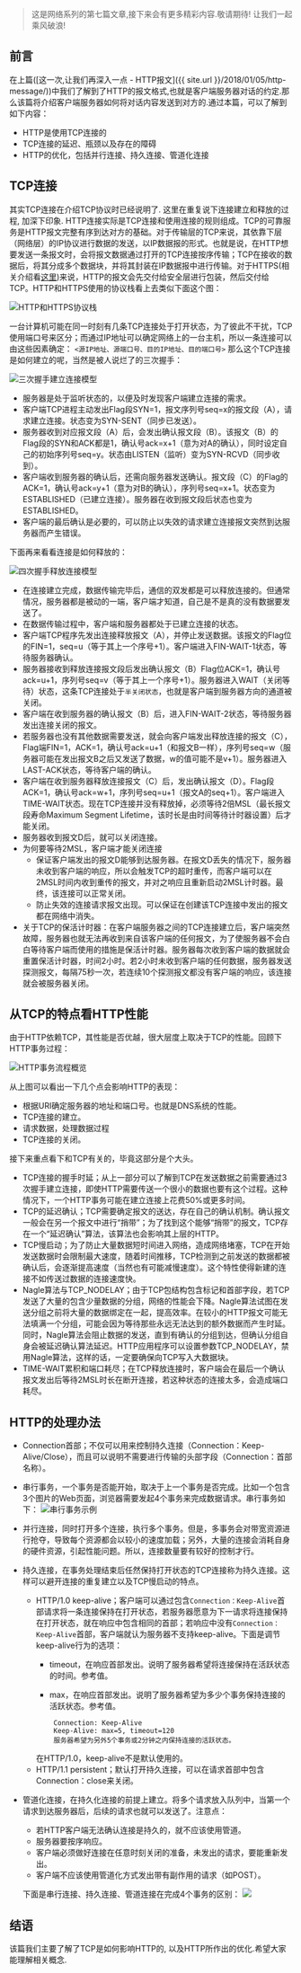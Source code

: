 
> 这是网络系列的第七篇文章,接下来会有更多精彩内容.敬请期待! 让我们一起乘风破浪!

## 前言
在上篇([这一次,让我们再深入一点 - HTTP报文]({{ site.url }}/2018/01/05/http-message/))中我们了解到了HTTP的报文格式,也就是客户端服务器对话的约定.那么该篇将介绍客户端服务器如何将对话内容发送到对方的.通过本篇，可以了解到如下内容：

* HTTP是使用TCP连接的
* TCP连接的延迟、瓶颈以及存在的障碍
* HTTP的优化，包括并行连接、持久连接、管道化连接

## TCP连接
其实TCP连接在介绍TCP协议时已经说明了. 这里在重复说下连接建立和释放的过程, 加深下印象.
HTTP连接实际是TCP连接和使用连接的规则组成。TCP的可靠服务是HTTP报文完整有序到达对方的基础。对于传输层的TCP来说，其依靠下层（网络层）的IP协议进行数据的发送，以IP数据报的形式。也就是说，在HTTP想要发送一条报文时，会将报文数据通过打开的TCP连接按序传输；TCP在接收的数据后，将其分成多个数据块，并将其封装在IP数据报中进行传输。对于HTTPS(相关介绍看[这里](http://www.wosign.com/faq/faq2016-0309-01.htm))来说，HTTP的报文会先交付给安全层进行包装，然后交付给TCP。HTTP和HTTPS使用的协议栈看上去类似下面这个图：

![HTTP和HTTPS协议栈](media/16413082426752.jpg)


一台计算机可能在同一时刻有几条TCP连接处于打开状态，为了彼此不干扰，TCP使用端口号来区分；而通过IP地址可以确定网络上的一台主机，所以一条连接可以由这些因素确定：
`<源IP地址、源端口号、目的IP地址、目的端口号>`
那么这个TCP连接是如何建立的呢，当然是被人说烂了的三次握手：

![三次握手建立连接模型](media/16413082892526.jpg)


* 服务器是处于监听状态的，以便及时发现客户端建立连接的需求。
* 客户端TCP进程主动发出Flag段SYN=1，报文序列号seq=x的报文段（A），请求建立连接。状态变为SYN-SENT（同步已发送）。
* 服务器收到对应报文段（A）后，会发出确认报文段（B）。该报文（B）的Flag段的SYN和ACK都是1，确认号ack=x+1（意为对A的确认），同时设定自己的初始序列号seq=y。状态由LISTEN（监听）变为SYN-RCVD（同步收到）。
* 客户端收到服务器的确认后，还需向服务器发送确认。报文段（C）的Flag的ACK=1，确认号ack=y+1（意为对B的确认），序列号seq=x+1。状态变为ESTABLISHED（已建立连接）。服务器在收到报文段后状态也变为ESTABLISHED。
* 客户端的最后确认是必要的，可以防止以失效的请求建立连接报文突然到达服务器而产生错误。

下面再来看看连接是如何释放的：

![四次握手释放连接模型](media/16413083714430.jpg)


* 在连接建立完成，数据传输完毕后，通信的双发都是可以释放连接的。但通常情况，服务器都是被动的一端，客户端才知道，自己是不是真的没有数据要发送了。
* 在数据传输过程中，客户端和服务器都处于已建立连接的状态。
* 客户端TCP程序先发出连接释放报文（A），并停止发送数据。该报文的Flag位的FIN=1，seq=u（等于其上一个序号+1）。客户端进入FIN-WAIT-1状态，等待服务器确认。
* 服务器接收到释放连接报文段后发出确认报文（B）Flag位ACK=1，确认号ack=u+1，序列号seq=v（等于其上一个序号+1）。服务器进入WAIT（关闭等待）状态，这条TCP连接处于`半关闭状态`，也就是客户端到服务器方向的通道被关闭。
* 客户端在收到服务器的确认报文（B）后，进入FIN-WAIT-2状态，等待服务器发出连接关闭的报文。
* 若服务器也没有其他数据需要发送，就会向客户端发出释放连接的报文（C），Flag端FIN=1，ACK=1，确认号ack=u+1（和报文B一样），序列号seq=w（服务器可能在发出报文B之后又发送了数据，w的值可能不是v+1）。服务器进入LAST-ACK状态，等待客户端的确认。
* 客户端在收到服务器释放连接报文（C）后，发出确认报文（D）。Flag段ACK=1，确认号ack=w+1，序列号seq=u+1（报文A的seq+1）。客户端进入TIME-WAIT状态。现在TCP连接并没有释放掉，必须等待2倍MSL（最长报文段寿命Maximum Segment Lifetime，该时长是由时间等待计时器设置）后才能关闭。
* 服务器收到报文D后，就可以关闭连接。
* 为何要等待2MSL，客户端才能关闭连接
  *  保证客户端发出的报文D能够到达服务器。在报文D丢失的情况下，服务器未收到客户端的响应，所以会触发TCP的超时重传，而客户端可以在2MSL时间内收到重传的报文，并对之响应且重新启动2MSL计时器。最终，该连接可以正常关闭。
  * 防止失效的连接请求报文出现。可以保证在创建该TCP连接中发出的报文都在网络中消失。
* 关于TCP的保活计时器：在客户端服务器之间的TCP连接建立后，客户端突然故障，服务器也就无法再收到来自该客户端的任何报文，为了使服务器不会白白等待客户端而使用的措施是保活计时器。服务器每次收到客户端的数据就会重置保活计时器，时间2小时。若2小时未收到客户端的任何数据，服务器发送探测报文，每隔75秒一次，若连续10个探测报文都没有客户端的响应，该连接就会被服务器关闭。

## 从TCP的特点看HTTP性能
由于HTTP依赖TCP，其性能是否优越，很大层度上取决于TCP的性能。回顾下HTTP事务过程：

![HTTP事务流程概览](media/16413085230003.jpg)


从上图可以看出一下几个点会影响HTTP的表现：

* 根据URI确定服务器的地址和端口号。也就是DNS系统的性能。
* TCP连接的建立。
* 请求数据，处理数据过程
* TCP连接的关闭。

接下来重点看下和TCP有关的，毕竟这部分是个大头。

* TCP连接的握手时延；从上一部分可以了解到TCP在发送数据之前需要通过3次握手建立连接，即使HTTP需要传送一个很小的数据也要有这个过程。这种情况下，一个HTTP事务可能在建立连接上花费50%或更多时间。
* TCP的延迟确认；TCP需要确定报文的送达，存在自己的确认机制。确认报文一般会在另一个报文中进行“捎带”；为了找到这个能够“捎带”的报文，TCP存在一个“延迟确认”算法，该算法也会影响其上层的HTTP。
* TCP慢启动；为了防止大量数据短时间进入网络，造成网络堵塞，TCP在开始发送数据时会限制最大速度，随着时间推移，TCP检测到之前发送的数据都被确认后，会逐渐提高速度（当然也有可能减慢速度）。这个特性使得新建的连接不如传送过数据的连接速度快。
* Nagle算法与TCP\_NODELAY；由于TCP包结构包含标记和首部字段，若TCP发送了大量的包含少量数据的分组，网络的性能会下降。Nagle算法试图在发送分组之前将大量的数据绑定在一起，提高效率。在较小的HTTP报文可能无法填满一个分组，可能会因为等待那些永远无法达到的额外数据而产生时延。同时，Nagle算法会阻止数据的发送，直到有确认的分组到达，但确认分组自身会被延迟确认算法延迟。HTTP应用程序可以设置参数TCP\_NODELAY，禁用Nagle算法，这样的话，一定要确保向TCP写入大数据块。
* TIME-WAIT累积和端口耗尽；在TCP释放连接时，客户端会在最后一个确认报文发出后等待2MSL时长在断开连接，若这种状态的连接太多，会造成端口耗尽。

## HTTP的处理办法

* Connection首部；不仅可以用来控制持久连接（Connection：Keep-Alive/Close），而且可以说明不需要进行传输的头部字段（Connection：首部名称）。
* 串行事务，一个事务是否能开始，取决于上一个事务是否完成。比如一个包含3个图片的Web页面，浏览器需要发起4个事务来完成数据请求。串行事务如下：
    ![串行事务示例](media/16413086335488.jpg)


* 并行连接，同时打开多个连接，执行多个事务。但是，多事务会对带宽资源进行抢夺，导致每个资源都会以较小的速度加载；另外，大量的连接会消耗自身的硬件资源，引起性能问题。所以，连接数量要有较好的控制才行。

* 持久连接，在事务处理结束后任然保持打开状态的TCP连接称为持久连接。这样可以避开连接的重复建立以及TCP慢启动的特点。
  * HTTP/1.0 keep-alive；客户端可以通过包含`Connection：Keep-Alive`首部请求将一条连接保持在打开状态，若服务器愿意为下一请求将连接保持在打开状态，就在响应中包含相同的首部；若响应中没有`Connection：Keep-Alive`首部，客户端就认为服务器不支持keep-alive。下面是调节keep-alive行为的选项：
    * timeout，在响应首部发出。说明了服务器希望将连接保持在活跃状态的时间。参考值。
    * max，在响应首部发出。说明了服务器希望为多少个事务保持连接的活跃状态。参考值。

      ```
       Connection: Keep-Alive
       Keep-Alive: max=5, timeout=120
       服务器希望为另外5个事务或2分钟之内保持连接的活跃状态。
      ```
    在HTTP/1.0，keep-alive不是默认使用的。
  * HTTP/1.1 persistent；默认打开持久连接，可以在请求首部中包含Connection：close来关闭。
 
 * 管道化连接，在持久化连接的前提上建立。将多个请求放入队列中，当第一个请求到达服务器后，后续的请求也就可以发送了。注意点：
    * 若HTTP客户端无法确认连接是持久的，就不应该使用管道。
    * 服务器要按序响应。
    * 客户端必须做好连接在任意时刻关闭的准备，未发出的请求，要能重新发出。
    * 客户端不应该使用管道化方式发出带有副作用的请求（如POST）。
 
   下面是串行连接、持久连接、管道连接在完成4个事务的区别：
    ![](media/16413087695642.jpg)


## 结语
该篇我们主要了解了TCP是如何影响HTTP的, 以及HTTP所作出的优化.希望大家能理解相关概念.